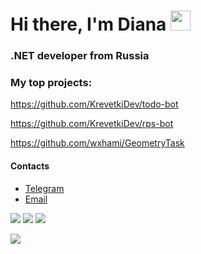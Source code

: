 # Hi there, I'm Diana <img src="https://github.com/blackcater/blackcater/raw/main/images/Hi.gif" height="32"/>
### .NET developer from Russia
### My top projects:
https://github.com/KrevetkiDev/todo-bot

https://github.com/KrevetkiDev/rps-bot

https://github.com/wxhami/GeometryTask

#### Contacts

- [Telegram](https://t.me/wxham)
- [Email](mailto:d18102002@mail.ru)

![](http://github-profile-summary-cards.vercel.app/api/cards/profile-details?username=wxhami&theme=aura_dark)
![](http://github-profile-summary-cards.vercel.app/api/cards/stats?username=wxhami&theme=aura_dark)
![](https://github-readme-streak-stats.herokuapp.com/?user=wxhami&theme=aura_dark)

<p>
  <a href="https://github.com/wxhami">
    <img src="https://komarev.com/ghpvc/?username=wxhami&color=blue&style=flat" />
  </a>
</p>
